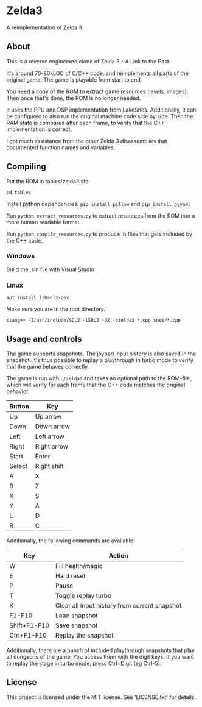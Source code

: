 # Zelda3
A reimplementation of Zelda 3.

## About

This is a reverse engineered clone of Zelda 3 - A Link to the Past.

It's around 70-80kLOC of C/C++ code, and reimplements all parts of the original game. The game is playable from start to end.

You need a copy of the ROM to extract game resources (levels, images). Then once that's done, the ROM is no longer needed.

It uses the PPU and DSP implementation from LakeSnes. Additionally, it can be configured to also run the original machine code side by side. Then the RAM state is compared after each frame, to verify that the C++ implementation is correct.

I got much assistance from the other Zelda 3 disassemblies that documented function names and variables.

## Compiling

Put the ROM in tables/zelda3.sfc

`cd tables`

Install python dependencies: `pip install pillow` and `pip install pyyaml`

Run `python extract_resources.py` to extract resources from the ROM into a more human readable format.

Run `python compile_resources.py` to produce .h files that gets included by the C++ code.

### Windows
Build the .sln file with Visual Studio

### Linux
`apt install libsdl2-dev`

Make sure you are in the root directory.

`clang++ -I/usr/include/SDL2 -lSDL2 -O2 -ozelda3 *.cpp snes/*.cpp`


## Usage and controls

The game supports snapshots. The joypad input history is also saved in the snapshot. It's thus possible to replay a playthrough in turbo mode to verify that the game behaves correctly.

The game is run with `./zelda3` and takes an optional path to the ROM-file, which will verify for each frame that the C++ code matches the original behavior.

| Button | Key         |
| ------ | ----------- |
| Up     | Up arrow    |
| Down   | Down arrow  |
| Left   | Left arrow  |
| Right  | Right arrow |
| Start  | Enter       |
| Select | Right shift |
| A      | X           |
| B      | Z           |
| X      | S           |
| Y      | A           |
| L      | D           |
| R      | C           |


Additionally, the following commands are available:

| Key | Action                |
| --- | --------------------- |
| W   | Fill health/magic     |
| E   | Hard reset            |
| P   | Pause                 |
| T   | Toggle replay turbo   |
| K   | Clear all input history from current snapshot  |
| F1-F10 | Load snapshot      |
| Shift+F1-F10 | Save snapshot |
| Ctrl+F1-F10 | Replay the snapshot |

Additionally, there are a bunch of included playthrough snapshots that play all dungeons of the game. You access them with the digit keys. If you want to replay the stage in turbo mode, press Ctrl+Digit (eg Ctrl-5).


## License

This project is licensed under the MIT license. See 'LICENSE.txt' for details.
